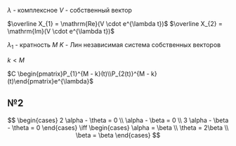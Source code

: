 $\lambda$ - комплексное
$V$ - собственный вектор

$\overline X_{1} = \mathrm{Re}(V \cdot e^{\lambda t})$
$\overline X_{2} = \mathrm{Im}(V \cdot e^{\lambda t})$

$\lambda_{1}$ - кратность $M$
$K$ - Лин независимая система собственных векторов

$k < M$

$C \begin{pmatrix}P_{1}^{M - k}(t)\\P_{2(t)}^{M - k}(t)\end{pmatrix}e^{\lambda}$

## №2
$$
\begin{cases}
2 \alpha - \theta = 0 \\
\alpha - \beta = 0 \\
3 \alpha - \beta - \theta = 0
\end{cases} \iff
\begin{cases}
\alpha = \beta \\
\theta = 2\beta \\
\beta = \beta
\end{cases}
$$